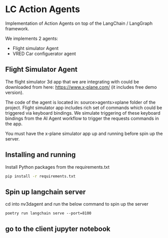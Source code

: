# LC Action Agents

Implementation of Action Agents on top of the LangChain / LangGraph framework.

We implements 2 agents:
- Flight simulator Agent
- VRED Car configuerator agent

## Flight Simulator Agent
The flight simulator 3d app that we are integrating with could be downloaded from here: https://www.x-plane.com/ (it includes free demo version).

The code of the agent is located in: source>agents>xplane folder of the project. Flight simulator app includes rich set of commands which could be triggered via keyboard bindings. We simulate triggering of these keyboard bindings from the AI Agent workflow to trigger the requests commands in the app.

You must have the x-plane simulator app up and running before spin up the server.

## Installing and running

Install Python packages from the requirements.txt

```bash
pip install -r requirements.txt
```


## Spin up langchain server 
cd into nv3dagent and run the below command to spin up the server

```shell
poetry run langchain serve --port=8100
```
## go to the client jupyter notebook 